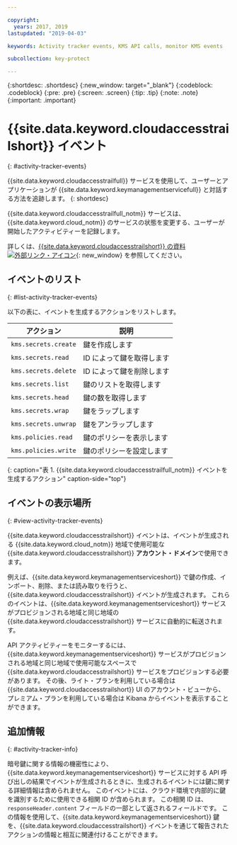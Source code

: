 ```yaml
---

copyright:
  years: 2017, 2019
lastupdated: "2019-04-03"

keywords: Activity tracker events, KMS API calls, monitor KMS events

subcollection: key-protect

---
```


{:shortdesc: .shortdesc}
{:new_window: target="_blank"}
{:codeblock: .codeblock}
{:pre: .pre}
{:screen: .screen}
{:tip: .tip}
{:note: .note}
{:important: .important}

# {{site.data.keyword.cloudaccesstrailshort}} イベント
{: #activity-tracker-events}

{{site.data.keyword.cloudaccesstrailfull}} サービスを使用して、ユーザーとアプリケーションが {{site.data.keyword.keymanagementservicefull}} と対話する方法を追跡します。 
{: shortdesc}

{{site.data.keyword.cloudaccesstrailfull_notm}} サービスは、{{site.data.keyword.cloud_notm}} のサービスの状態を変更する、ユーザーが開始したアクティビティーを記録します。 

詳しくは、[{{site.data.keyword.cloudaccesstrailshort}} の資料 ![外部リンク・アイコン](../../icons/launch-glyph.svg "外部リンク・アイコン")](/docs/services/cloud-activity-tracker?topic=cloud-activity-tracker-getting-started#getting-started){: new_window} を参照してください。

## イベントのリスト
{: #list-activity-tracker-events}

以下の表に、イベントを生成するアクションをリストします。

| アクション               | 説明                 |
| -------------------- | --------------------------- |
| `kms.secrets.create` | 鍵を作成します                |
| `kms.secrets.read`   | ID によって鍵を取得します        |
| `kms.secrets.delete` | ID によって鍵を削除します          |
| `kms.secrets.list`   | 鍵のリストを取得します     |
| `kms.secrets.head`   | 鍵の数を取得します |
| `kms.secrets.wrap`   | 鍵をラップします                  |
| `kms.secrets.unwrap` | 鍵をアンラップします                |
| `kms.policies.read`  | 鍵のポリシーを表示します     |
| `kms.policies.write` | 鍵のポリシーを設定します      |
{: caption="表 1. {{site.data.keyword.cloudaccesstrailfull_notm}} イベントを生成するアクション" caption-side="top"}

## イベントの表示場所
{: #view-activity-tracker-events}

<!-- Option 2: Add the following sentence if your service sends events to the account domain. -->

{{site.data.keyword.cloudaccesstrailshort}} イベントは、イベントが生成される {{site.data.keyword.cloud_notm}} 地域で使用可能な {{site.data.keyword.cloudaccesstrailshort}} **アカウント・ドメイン**で使用できます。

例えば、{{site.data.keyword.keymanagementserviceshort}} で鍵の作成、インポート、削除、または読み取りを行うと、{{site.data.keyword.cloudaccesstrailshort}} イベントが生成されます。 これらのイベントは、{{site.data.keyword.keymanagementserviceshort}} サービスがプロビジョンされる地域と同じ地域の {{site.data.keyword.cloudaccesstrailshort}} サービスに自動的に転送されます。

API アクティビティーをモニターするには、{{site.data.keyword.keymanagementserviceshort}} サービスがプロビジョンされる地域と同じ地域で使用可能なスペースで {{site.data.keyword.cloudaccesstrailshort}} サービスをプロビジョンする必要があります。 その後、ライト・プランを利用している場合は {{site.data.keyword.cloudaccesstrailshort}} UI のアカウント・ビューから、プレミアム・プランを利用している場合は Kibana からイベントを表示することができます。

## 追加情報
{: #activity-tracker-info}

暗号鍵に関する情報の機密性により、{{site.data.keyword.keymanagementserviceshort}} サービスに対する API 呼び出しの結果でイベントが生成されるときに、生成されるイベントには鍵に関する詳細情報は含められません。 このイベントには、クラウド環境で内部的に鍵を識別するために使用できる相関 ID が含められます。 この相関 ID は、`responseHeader.content` フィールドの一部として返されるフィールドです。 この情報を使用して、{{site.data.keyword.keymanagementserviceshort}} 鍵を、{{site.data.keyword.cloudaccesstrailshort}} イベントを通じて報告されたアクションの情報と相互に関連付けることができます。
